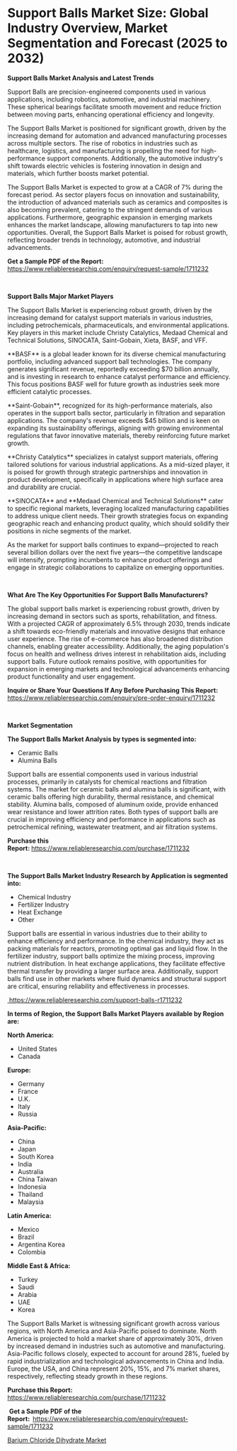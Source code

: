 <p><h1>Support Balls Market Size: Global Industry Overview, Market Segmentation and Forecast (2025 to 2032)</h1></p><p><strong>Support Balls Market Analysis and Latest Trends</strong></p>
<p><p>Support Balls are precision-engineered components used in various applications, including robotics, automotive, and industrial machinery. These spherical bearings facilitate smooth movement and reduce friction between moving parts, enhancing operational efficiency and longevity.</p><p>The Support Balls Market is positioned for significant growth, driven by the increasing demand for automation and advanced manufacturing processes across multiple sectors. The rise of robotics in industries such as healthcare, logistics, and manufacturing is propelling the need for high-performance support components. Additionally, the automotive industry's shift towards electric vehicles is fostering innovation in design and materials, which further boosts market potential.</p><p>The Support Balls Market is expected to grow at a CAGR of 7% during the forecast period. As sector players focus on innovation and sustainability, the introduction of advanced materials such as ceramics and composites is also becoming prevalent, catering to the stringent demands of various applications. Furthermore, geographic expansion in emerging markets enhances the market landscape, allowing manufacturers to tap into new opportunities. Overall, the Support Balls Market is poised for robust growth, reflecting broader trends in technology, automotive, and industrial advancements.</p></p>
<p><strong>Get a Sample PDF of the Report:&nbsp;</strong> <a href="https://www.reliableresearchiq.com/enquiry/request-sample/1711232?utm_campaign=3318&utm_medium=2&utm_source=Github&utm_content=ia&utm_term=31032025&utm_id=support-balls">https://www.reliableresearchiq.com/enquiry/request-sample/1711232</a></p>
<p>&nbsp;</p>
<p><strong>Support Balls Major Market Players</strong></p>
<p><p>The Support Balls Market is experiencing robust growth, driven by the increasing demand for catalyst support materials in various industries, including petrochemicals, pharmaceuticals, and environmental applications. Key players in this market include Christy Catalytics, Medaad Chemical and Technical Solutions, SINOCATA, Saint-Gobain, Xieta, BASF, and VFF.</p><p>**BASF** is a global leader known for its diverse chemical manufacturing portfolio, including advanced support ball technologies. The company generates significant revenue, reportedly exceeding $70 billion annually, and is investing in research to enhance catalyst performance and efficiency. This focus positions BASF well for future growth as industries seek more efficient catalytic processes.</p><p>**Saint-Gobain**, recognized for its high-performance materials, also operates in the support balls sector, particularly in filtration and separation applications. The company's revenue exceeds $45 billion and is keen on expanding its sustainability offerings, aligning with growing environmental regulations that favor innovative materials, thereby reinforcing future market growth.</p><p>**Christy Catalytics** specializes in catalyst support materials, offering tailored solutions for various industrial applications. As a mid-sized player, it is poised for growth through strategic partnerships and innovation in product development, specifically in applications where high surface area and durability are crucial.</p><p>**SINOCATA** and **Medaad Chemical and Technical Solutions** cater to specific regional markets, leveraging localized manufacturing capabilities to address unique client needs. Their growth strategies focus on expanding geographic reach and enhancing product quality, which should solidify their positions in niche segments of the market.</p><p>As the market for support balls continues to expand—projected to reach several billion dollars over the next five years—the competitive landscape will intensify, prompting incumbents to enhance product offerings and engage in strategic collaborations to capitalize on emerging opportunities.</p></p>
<p>&nbsp;</p>
<p><strong>What Are The Key Opportunities For Support Balls Manufacturers?</strong></p>
<p><p>The global support balls market is experiencing robust growth, driven by increasing demand in sectors such as sports, rehabilitation, and fitness. With a projected CAGR of approximately 6.5% through 2030, trends indicate a shift towards eco-friendly materials and innovative designs that enhance user experience. The rise of e-commerce has also broadened distribution channels, enabling greater accessibility. Additionally, the aging population's focus on health and wellness drives interest in rehabilitation aids, including support balls. Future outlook remains positive, with opportunities for expansion in emerging markets and technological advancements enhancing product functionality and user engagement.</p></p>
<p><strong>Inquire or Share Your Questions If Any Before Purchasing This Report:</strong> <a href="https://www.reliableresearchiq.com/enquiry/pre-order-enquiry/1711232?utm_campaign=3318&utm_medium=2&utm_source=Github&utm_content=ia&utm_term=31032025&utm_id=support-balls">https://www.reliableresearchiq.com/enquiry/pre-order-enquiry/1711232</a></p>
<p>&nbsp;</p>
<p><strong>Market Segmentation</strong></p>
<p><strong>The Support Balls Market Analysis by types is segmented into:</strong></p>
<p><ul><li>Ceramic Balls</li><li>Alumina Balls</li></ul></p>
<p><p>Support balls are essential components used in various industrial processes, primarily in catalysts for chemical reactions and filtration systems. The market for ceramic balls and alumina balls is significant, with ceramic balls offering high durability, thermal resistance, and chemical stability. Alumina balls, composed of aluminum oxide, provide enhanced wear resistance and lower attrition rates. Both types of support balls are crucial in improving efficiency and performance in applications such as petrochemical refining, wastewater treatment, and air filtration systems.</p></p>
<p><strong>Purchase this Report:&nbsp;</strong><a href="https://www.reliableresearchiq.com/purchase/1711232?utm_campaign=3318&utm_medium=2&utm_source=Github&utm_content=ia&utm_term=31032025&utm_id=support-balls">https://www.reliableresearchiq.com/purchase/1711232</a></p>
<p>&nbsp;</p>
<p><strong>The Support Balls Market Industry Research by Application is segmented into:</strong></p>
<p><ul><li>Chemical Industry</li><li>Fertilizer Industry</li><li>Heat Exchange</li><li>Other</li></ul></p>
<p><p>Support balls are essential in various industries due to their ability to enhance efficiency and performance. In the chemical industry, they act as packing materials for reactors, promoting optimal gas and liquid flow. In the fertilizer industry, support balls optimize the mixing process, improving nutrient distribution. In heat exchange applications, they facilitate effective thermal transfer by providing a larger surface area. Additionally, support balls find use in other markets where fluid dynamics and structural support are critical, ensuring reliability and effectiveness in processes.</p></p>
<p><a href="https://www.reliableresearchiq.com/support-balls-r1711232?utm_campaign=3318&utm_medium=2&utm_source=Github&utm_content=ia&utm_term=31032025&utm_id=support-balls">&nbsp;https://www.reliableresearchiq.com/support-balls-r1711232</a></p>
<p><strong>In terms of Region, the Support Balls Market Players available by Region are:</strong></p>
<p>
    <p> <strong> North America: </strong>
        <ul>
            <li>United States</li>
            <li>Canada</li>
        </ul>
        </p> 
    <p> <strong> Europe: </strong>
        <ul>
            <li>Germany</li>
            <li>France</li>
            <li>U.K.</li>
            <li>Italy</li>
            <li>Russia</li>
        </ul>
        </p> 
    <p> <strong> Asia-Pacific: </strong>
        <ul>
            <li>China</li>
            <li>Japan</li>
            <li>South Korea</li>
            <li>India</li>
            <li>Australia</li>
            <li>China Taiwan</li>
            <li>Indonesia</li>
            <li>Thailand</li>
            <li>Malaysia</li>
        </ul>
        </p> 
    <p> <strong> Latin America: </strong>
        <ul>
            <li>Mexico</li>
            <li>Brazil</li>
            <li>Argentina Korea</li>
            <li>Colombia</li>
        </ul>
        </p> 
    <p> <strong> Middle East & Africa: </strong>
        <ul>
            <li>Turkey</li>
            <li>Saudi</li>
            <li>Arabia</li>
            <li>UAE</li>
            <li>Korea</li>
        </ul>
    </p>
    </p>
<p><p>The Support Balls Market is witnessing significant growth across various regions, with North America and Asia-Pacific poised to dominate. North America is projected to hold a market share of approximately 30%, driven by increased demand in industries such as automotive and manufacturing. Asia-Pacific follows closely, expected to account for around 28%, fueled by rapid industrialization and technological advancements in China and India. Europe, the USA, and China represent 20%, 15%, and 7% market shares, respectively, reflecting steady growth in these regions.</p></p>
<p><strong>Purchase this Report: </strong><a href="https://www.reliableresearchiq.com/purchase/1711232?utm_campaign=3318&utm_medium=2&utm_source=Github&utm_content=ia&utm_term=31032025&utm_id=support-balls">https://www.reliableresearchiq.com/purchase/1711232</a></p>
<p>&nbsp;<strong>Get a Sample PDF of the Report:&nbsp;&nbsp;</strong><a href="https://www.reliableresearchiq.com/enquiry/request-sample/1711232?utm_campaign=3318&utm_medium=2&utm_source=Github&utm_content=ia&utm_term=31032025&utm_id=support-balls">https://www.reliableresearchiq.com/enquiry/request-sample/1711232</a></p>
<p><strong></strong></p>
<p><p><a href="https://github.com/bulkagumanvv/Market-Research-Report-List-1/blob/main/barium-chloride-dihydrate-market.md?utm_campaign=3318&utm_medium=2&utm_source=Github&utm_content=ia&utm_term=31032025&utm_id=support-balls">Barium Chloride Dihydrate Market</a></p></p>